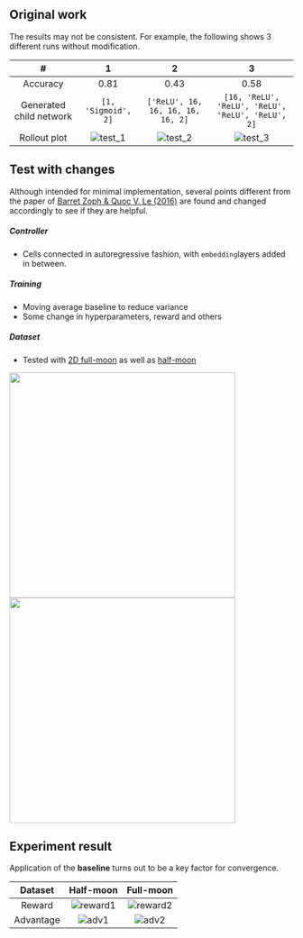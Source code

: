 ## Original work
The results may not be consistent. For example, the following shows 3 different runs without modification.  

| # | 1 | 2 | 3 |
| :-: | :-: | :-: | :-: |
| Accuracy | 0.81 | 0.43 | 0.58 |
| Generated child network | ```[1, 'Sigmoid', 2]``` | ```['ReLU', 16, 16, 16, 16, 16, 2]``` | ```[16, 'ReLU', 'ReLU', 'ReLU', 'ReLU', 'ReLU', 2]``` |
| Rollout plot | ![test_1](https://user-images.githubusercontent.com/59391289/76166792-876cd500-6161-11ea-9f26-36e230f966d6.png) | ![test_2](https://user-images.githubusercontent.com/59391289/76166806-b2efbf80-6161-11ea-8cad-89fb80b4f29c.png) | ![test_3](https://user-images.githubusercontent.com/59391289/76166865-49bc7c00-6162-11ea-8edb-08eeafbab350.png) |

## Test with changes
Although intended for minimal implementation, several points different from the paper of [Barret Zoph & Quoc V. Le (2016)](https://arxiv.org/abs/1611.01578) are found and changed accordingly to see if they are helpful.

##### Controller
- Cells connected in autoregressive fashion, with ```embedding```layers added in between.

##### Training
- Moving average baseline to reduce variance
- Some change in hyperparameters, reward and others

##### Dataset
- Tested with [2D full-moon](https://scikit-learn.org/stable/modules/generated/sklearn.datasets.make_circles.html) as well as [half-moon](https://scikit-learn.org/stable/modules/generated/sklearn.datasets.make_moons.html)   

<kbd>
  <img src="https://user-images.githubusercontent.com/59391289/76312175-bf475a00-62d2-11ea-903f-b79a0a63cd77.png" width="400">
  <img src="https://user-images.githubusercontent.com/59391289/77008206-00400e00-6966-11ea-862b-1e067252f27d.png" width="400">
</kbd>

## Experiment result
Application of the **baseline** turns out to be a key factor for convergence.

| Dataset | Half-moon | Full-moon |
| :-: | :-: | :-: |
| Reward | ![reward1](https://user-images.githubusercontent.com/59391289/77013945-7b5af180-6971-11ea-87cc-81449606ca4c.png) | ![reward2](https://user-images.githubusercontent.com/59391289/77014148-ed333b00-6971-11ea-8e59-fce80aef2be1.png) |
| Advantage | ![adv1](https://user-images.githubusercontent.com/59391289/77014051-b3623480-6971-11ea-82e1-0cd95d993e9e.png) | ![adv2](https://user-images.githubusercontent.com/59391289/77014189-04722880-6972-11ea-8a44-5917dca8e64a.png) |
